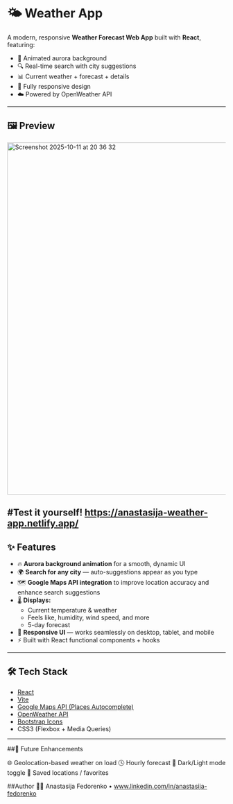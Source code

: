 # 🌤 Weather App


A modern, responsive **Weather Forecast Web App** built with **React**, featuring:
- 🌈 Animated aurora background
- 🔍 Real-time search with city suggestions
- 📊 Current weather + forecast + details
- 📱 Fully responsive design
- ☁️ Powered by OpenWeather API


---

## 🖼 Preview

<img width="1440" height="812" alt="Screenshot 2025-10-11 at 20 36 32" src="https://github.com/user-attachments/assets/eb9ee6a4-e07d-4533-b7a2-576793fedf6c" />

#Test it yourself!
https://anastasija-weather-app.netlify.app/
---

## ✨ Features

- 🔥 **Aurora background animation** for a smooth, dynamic UI  
- 🌍 **Search for any city** — auto-suggestions appear as you type  
- 🗺 **Google Maps API integration** to improve location accuracy and enhance search suggestions  
- 🌡 **Displays:**
  - Current temperature & weather
  - Feels like, humidity, wind speed, and more
  - 5-day forecast
- 🧭 **Responsive UI** — works seamlessly on desktop, tablet, and mobile
- ⚡ Built with React functional components + hooks

---

## 🛠️ Tech Stack

- [React](https://react.dev/)
- [Vite](https://vitejs.dev/)
- [Google Maps API (Places Autocomplete)](https://developers.google.com/maps/documentation/javascript/places)
- [OpenWeather API](https://openweathermap.org/api)
- [Bootstrap Icons](https://icons.getbootstrap.com/)
- CSS3 (Flexbox + Media Queries)

---

##🧭 Future Enhancements

🌐 Geolocation-based weather on load
🕓 Hourly forecast
🧊 Dark/Light mode toggle
📍 Saved locations / favorites

##Author
👨‍💻 Anastasija Fedorenko
 • www.linkedin.com/in/anastasija-fedorenko

